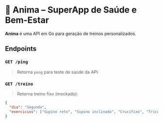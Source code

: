 
# 🧘 Anima – SuperApp de Saúde e Bem-Estar

**Anima** é uma API em Go para geração de treinos personalizados.

## Endpoints

### `GET /ping`
> Retorna `pong` para teste de saúde da API.

### `GET /treino`
> Retorna treino fixo (mockado):

```json
{
  "dia": "Segunda",
  "exercicios": ["Supino reto", "Supino inclinado", "Crucifixo", "Tríceps testa"]
}
